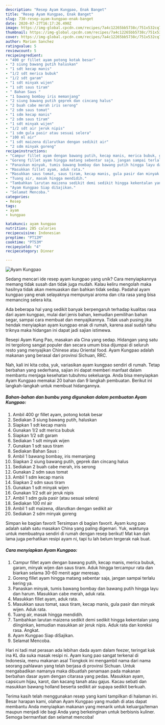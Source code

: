 ```yaml
---
description: "Resep Ayam Kungpao, Enak Banget"
title: "Resep Ayam Kungpao, Enak Banget"
slug: 730-resep-ayam-kungpao-enak-banget
date: 2020-07-27T16:17:26.490Z
image: https://img-global.cpcdn.com/recipes/7a4c12265bb5738c/751x532cq70/ayam-kungpao-foto-resep-utama.jpg
thumbnail: https://img-global.cpcdn.com/recipes/7a4c12265bb5738c/751x532cq70/ayam-kungpao-foto-resep-utama.jpg
cover: https://img-global.cpcdn.com/recipes/7a4c12265bb5738c/751x532cq70/ayam-kungpao-foto-resep-utama.jpg
author: Marion Sanchez
ratingvalue: 5
reviewcount: 5
recipeingredient:
- "400 gr fillet ayam potong kotak besar"
- "3 siung bawang putih haluskan"
- "1 sdt kecap manis"
- "1/2 sdt merica bubuk"
- "1/2 sdt garam"
- "1 sdt minyak wijen"
- "1 sdt saus tiram"
- " Bahan Saus "
- "1 bawang bombay iris memanjang"
- "2 siung bawang putih geprek dan cincang halus"
- "2 buah cabe merah iris serong"
- "2 sdm saus tomat"
- "1 sdm kecap manis"
- "2 sdm saus tiram"
- "1 sdt minyak wijen"
- "1/2 sdt air jeruk nipis"
- "1 sdm gula pasir atau sesuai selera"
- "100 ml air"
- "1 sdt maizena dilarutkan dengan sedikit air"
- "2 sdm minyak goreng"
recipeinstructions:
- "Campur fillet ayam dengan bawang putih, kecap manis, merica bubuk, garam, minyak wijen dan saus tiram. Aduk hingga tercampur rata dan biarkan selama 30-60 menit agar meresap."
- "Goreng fillet ayam hingga matang sebentar saja, jangan sampai terlalu kering ya."
- "Panaskan minyak, tumis bawang bombay dan bawang putih hingga layu dan harum. Masukkan cabe merah, aduk rata."
- "Masukkan fillet ayam, aduk rata."
- "Masukkan saus tomat, saus tiram, kecap manis, gula pasir dan minyak wijen. Aduk rata."
- "Tuang air, masak hingga mendidih."
- "Tambahkan larutan maizena sedikit demi sedikit hingga kekentalan yang diinginkan, kemudian masukkan air jeruk nipis. Aduk rata dan koreksi rasa. Angkat."
- "Ayam Kungpao Siap diSajikan."
- "Selamat Mencoba."
categories:
- Resep
tags:
- ayam
- kungpao

katakunci: ayam kungpao 
nutrition: 285 calories
recipecuisine: Indonesian
preptime: "PT12M"
cooktime: "PT53M"
recipeyield: "4"
recipecategory: Dinner

---
```



![Ayam Kungpao](https://img-global.cpcdn.com/recipes/7a4c12265bb5738c/751x532cq70/ayam-kungpao-foto-resep-utama.jpg)

Sedang mencari ide resep ayam kungpao yang unik? Cara menyiapkannya memang tidak susah dan tidak juga mudah. Kalau keliru mengolah maka hasilnya tidak akan memuaskan dan bahkan tidak sedap. Padahal ayam kungpao yang enak selayaknya mempunyai aroma dan cita rasa yang bisa memancing selera kita.

Ada beberapa hal yang sedikit banyak berpengaruh terhadap kualitas rasa dari ayam kungpao, mulai dari jenis bahan, kemudian pemilihan bahan segar, sampai cara membuat dan menyajikannya. Tidak usah pusing jika hendak menyiapkan ayam kungpao enak di rumah, karena asal sudah tahu triknya maka hidangan ini dapat jadi sajian istimewa.

Resepi Ayam Kung Pao, masakan ala Cina yang sedap. Hidangan yang satu ini tergolong sangat populer dan secara umum bisa dijumpai di seluruh resto yang menyajikan Chinese atau Oriental food. Ayam Kungpao adalah makanan yang berasal dari provinsi Sichuan, RRC.


Nah, kali ini kita coba, yuk, variasikan ayam kungpao sendiri di rumah. Tetap berbahan yang sederhana, sajian ini dapat memberi manfaat dalam membantu menjaga kesehatan tubuhmu sekeluarga. Anda bisa menyiapkan Ayam Kungpao memakai 20 bahan dan 9 langkah pembuatan. Berikut ini langkah-langkah untuk membuat hidangannya.

<!--inarticleads1-->

##### Bahan-bahan dan bumbu yang digunakan dalam pembuatan Ayam Kungpao:

1. Ambil 400 gr fillet ayam, potong kotak besar
1. Sediakan 3 siung bawang putih, haluskan
1. Siapkan 1 sdt kecap manis
1. Gunakan 1/2 sdt merica bubuk
1. Siapkan 1/2 sdt garam
1. Sediakan 1 sdt minyak wijen
1. Gunakan 1 sdt saus tiram
1. Sediakan  Bahan Saus :
1. Ambil 1 bawang bombay, iris memanjang
1. Siapkan 2 siung bawang putih, geprek dan cincang halus
1. Sediakan 2 buah cabe merah, iris serong
1. Gunakan 2 sdm saus tomat
1. Ambil 1 sdm kecap manis
1. Siapkan 2 sdm saus tiram
1. Gunakan 1 sdt minyak wijen
1. Gunakan 1/2 sdt air jeruk nipis
1. Ambil 1 sdm gula pasir (atau sesuai selera)
1. Sediakan 100 ml air
1. Ambil 1 sdt maizena, dilarutkan dengan sedikit air
1. Sediakan 2 sdm minyak goreng


Simpan ke bagian favorit Tersimpan di bagian favorit. Ayam kung pao adalah salah satu masakan China yang paling digemari. Yuk, waktunya untuk membuatnya sendiri di rumah dengan resep berikut! Mat kan dah lama juga perhatikan resipi ayam ni, tapi tu lah belum tergerak nak buat. 

<!--inarticleads2-->

##### Cara menyiapkan Ayam Kungpao:

1. Campur fillet ayam dengan bawang putih, kecap manis, merica bubuk, garam, minyak wijen dan saus tiram. Aduk hingga tercampur rata dan biarkan selama 30-60 menit agar meresap.
1. Goreng fillet ayam hingga matang sebentar saja, jangan sampai terlalu kering ya.
1. Panaskan minyak, tumis bawang bombay dan bawang putih hingga layu dan harum. Masukkan cabe merah, aduk rata.
1. Masukkan fillet ayam, aduk rata.
1. Masukkan saus tomat, saus tiram, kecap manis, gula pasir dan minyak wijen. Aduk rata.
1. Tuang air, masak hingga mendidih.
1. Tambahkan larutan maizena sedikit demi sedikit hingga kekentalan yang diinginkan, kemudian masukkan air jeruk nipis. Aduk rata dan koreksi rasa. Angkat.
1. Ayam Kungpao Siap diSajikan.
1. Selamat Mencoba.


Hari ni tadi mat perasan ada lebihan dada ayam dalam feezer, teringat kak ina KL dia suka masak resipi ni. Ayam kung pao sangat terkenal di Indonesia, menu makanan asal Tiongkok ini mengambil nama dari nama seorang pahlawan yang telah berjasa di provinsi Sichuan. Untuk mengabadikan namanya maka dibuatlah penamaan pada makanan berbahan dasar ayam dengan citarasa yang pedas. Masukkan ayam, capsicum hijau, karot, dan kacang tanah atau gajus. Kacau sebati dan masukkan bawang holland beserta sedikit air supaya sedikit berkuah. 

Terima kasih telah menggunakan resep yang kami tampilkan di halaman ini. Besar harapan kami, olahan Ayam Kungpao yang mudah di atas dapat membantu Anda menyiapkan makanan yang menarik untuk keluarga/teman maupun menjadi ide bagi Anda yang berkeinginan untuk berbisnis kuliner. Semoga bermanfaat dan selamat mencoba!
